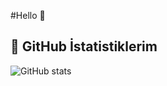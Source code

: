 #Hello 👋

## 🌟 GitHub İstatistiklerim

![GitHub stats](https://github-readme-stats.vercel.app/api?username=serdarsoylemez0&show_icons=true&theme=radical)
